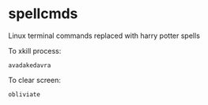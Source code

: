 # spellcmds
Linux terminal commands replaced with harry potter spells

To xkill process:
```
avadakedavra
```
To clear screen:
```
obliviate
```


